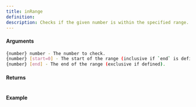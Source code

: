 ```yaml
---
title: inRange
definition: 
description: Checks if the given number is within the specified range.
---
```



#### Arguments


```bash
{number} number - The number to check.
{number} [start=0] - The start of the range (inclusive if `end` is defined).
{number} [end] - The end of the range (exclusive if defined).
```


#### Returns


```bash

```


#### Example


```ts

```